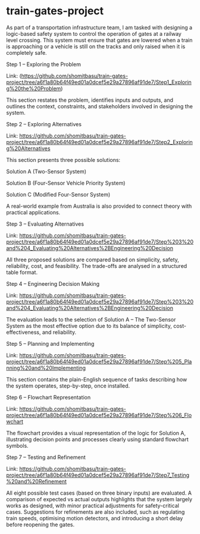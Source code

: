 # train-gates-project
As part of a transportation infrastructure team, I am tasked with designing a logic-based safety system to control the operation of gates at a railway level crossing. This system must ensure that gates are lowered when a train is approaching or a vehicle is still on the tracks and only raised when it is completely safe. 


Step 1 – Exploring the Problem

Link: (https://github.com/shomitbasu/train-gates-project/tree/a6f1a80b64f49ed01a0dcef5e29a27896af91de7/Step1_Exploring%20the%20Problem)

This section restates the problem, identifies inputs and outputs, and outlines the context, constraints, and stakeholders involved in designing the system.

Step 2 – Exploring Alternatives

Link: https://github.com/shomitbasu/train-gates-project/tree/a6f1a80b64f49ed01a0dcef5e29a27896af91de7/Step2_Exploring%20Alternatives

This section presents three possible solutions:

Solution A (Two-Sensor System)

Solution B (Four-Sensor Vehicle Priority System)

Solution C (Modified Four-Sensor System)

A real-world example from Australia is also provided to connect theory with practical applications.

Step 3 – Evaluating Alternatives

Link: https://github.com/shomitbasu/train-gates-project/tree/a6f1a80b64f49ed01a0dcef5e29a27896af91de7/Step%203%20and%204_Evaluating%20Alternatives%2BEngineering%20Decision

All three proposed solutions are compared based on simplicity, safety, reliability, cost, and feasibility. The trade-offs are analysed in a structured table format.

Step 4 – Engineering Decision Making

Link: https://github.com/shomitbasu/train-gates-project/tree/a6f1a80b64f49ed01a0dcef5e29a27896af91de7/Step%203%20and%204_Evaluating%20Alternatives%2BEngineering%20Decision

The evaluation leads to the selection of Solution A – The Two-Sensor System as the most effective option due to its balance of simplicity, cost-effectiveness, and reliability.

Step 5 – Planning and Implementing

Link: https://github.com/shomitbasu/train-gates-project/tree/a6f1a80b64f49ed01a0dcef5e29a27896af91de7/Step%205_Planning%20and%20Implementing

This section contains the plain-English sequence of tasks describing how the system operates, step-by-step, once installed.

Step 6 – Flowchart Representation

Link: https://github.com/shomitbasu/train-gates-project/tree/a6f1a80b64f49ed01a0dcef5e29a27896af91de7/Step%206_Flowchart

The flowchart provides a visual representation of the logic for Solution A, illustrating decision points and processes clearly using standard flowchart symbols.

Step 7 – Testing and Refinement

Link: https://github.com/shomitbasu/train-gates-project/tree/a6f1a80b64f49ed01a0dcef5e29a27896af91de7/Step7_Testing%20and%20Refinement

All eight possible test cases (based on three binary inputs) are evaluated. A comparison of expected vs actual outputs highlights that the system largely works as designed, with minor practical adjustments for safety-critical cases. Suggestions for refinements are also included, such as regulating train speeds, optimising motion detectors, and introducing a short delay before reopening the gates.
